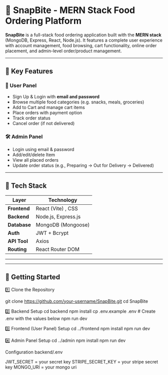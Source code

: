 # 🍔 SnapBite - MERN Stack Food Ordering Platform

**SnapBite** is a full-stack food ordering application built with the **MERN stack** (MongoDB, Express, React, Node.js). It features a complete user experience with account management, food browsing, cart functionality, online order placement, and admin-level order/product management.

---

## 📌 Key Features

### 👤 User Panel
- Sign Up & Login with **email and password**
- Browse multiple food categories (e.g. snacks, meals, groceries)
- Add to Cart and manage cart items
- Place orders with payment option
- Track order status
- Cancel order (if not delivered)

### 🛠️ Admin Panel
- Login using email & password
- Add/edit/delete Item
- View all placed orders
- Update order status (e.g., Preparing → Out for Delivery → Delivered)

---

## 🧰 Tech Stack

| Layer        | Technology             |
|--------------|------------------------|
| **Frontend** | React (Vite) , CSS     |
| **Backend**  | Node.js, Express.js    |
| **Database** | MongoDB (Mongoose)     |
| **Auth**     | JWT + Bcrypt           |
| **API Tool** | Axios                  |
| **Routing**  | React Router DOM       |

---


---

## 🚀 Getting Started

1️⃣ Clone the Repository

git clone https://github.com/your-username/SnapBite.git
cd SnapBite


2️⃣ Backend Setup
cd backend
npm install
cp .env.example .env  # Create .env with the values below
npm run dev



3️⃣ Frontend (User Panel) Setup
cd ../frontend
npm install
npm run dev


4️⃣ Admin Panel Setup
cd ../admin
npm install
npm run dev



Configuration backend/.env

JWT_SECRET = your secret key
STRIPE_SECRET_KEY = your stripe secret key 
MONGO_URI = your mongo uri 

